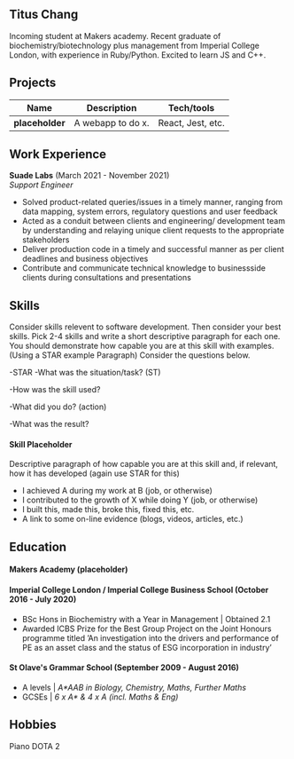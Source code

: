 ## Titus Chang

Incoming student at Makers academy. Recent graduate of biochemistry/biotechnology plus management from Imperial College London, with experience in Ruby/Python. Excited to learn JS and C++. 


## Projects

| Name                         | Description       | Tech/tools        |
| ---------------------------- | ----------------- | ----------------- |
| **placeholder**            | A webapp to do x. | React, Jest, etc. |

## Work Experience

**Suade Labs** (March 2021 - November 2021)  
_Support Engineer_

- Solved product-related queries/issues in a timely
manner, ranging from data mapping, system errors, regulatory
questions and user feedback
- Acted as a conduit between clients and engineering/
development team by understanding and relaying unique
client requests to the appropriate stakeholders
- Deliver production code in a timely and successful manner
as per client deadlines and business objectives
- Contribute and communicate technical knowledge to businessside
clients during consultations and presentations

## Skills

Consider skills relevent to software development. Then consider your best skills. Pick 2-4 skills and write a short descriptive paragraph for each one. You should demonstrate how capable you are at this skill with examples.
(Using a STAR example Paragraph) Consider the questions below.

-STAR
-What was the situation/task? (ST)

-How was the skill used?

-What did you do? (action)

-What was the result?

#### Skill Placeholder

Descriptive paragraph of how capable you are at this skill and, if relevant, how it has developed (again use STAR for this)

- I achieved A during my work at B (job, or otherwise)
- I contributed to the growth of X while doing Y (job, or otherwise)
- I built this, made this, broke this, fixed this, etc.
- A link to some on-line evidence (blogs, videos, articles, etc.)

## Education

#### Makers Academy (placeholder)

#### Imperial College London / Imperial College Business School (October 2016 - July 2020)
- BSc Hons in Biochemistry with a Year in Management | Obtained 2.1
- Awarded ICBS Prize for the Best Group Project on the Joint Honours programme titled ’An investigation into the drivers and performance of PE as an asset class and the status of ESG incorporation in industry’

#### St Olave's Grammar School (September 2009 - August 2016)
- A levels | _A*AAB in Biology, Chemistry, Maths, Further Maths_ 
- GCSEs | _6 x A* & 4 x A (incl. Maths & Eng)_

## Hobbies

Piano
DOTA 2
